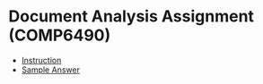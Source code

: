 # Document Analysis Assignment (COMP6490)
- [Instruction](https://github.com/ZhengZhang008/document_analysis_assignment/blob/main/Instructions.pdf)
- [Sample Answer](https://github.com/ZhengZhang008/document_analysis_assignment/blob/main/Answers.pdf)
